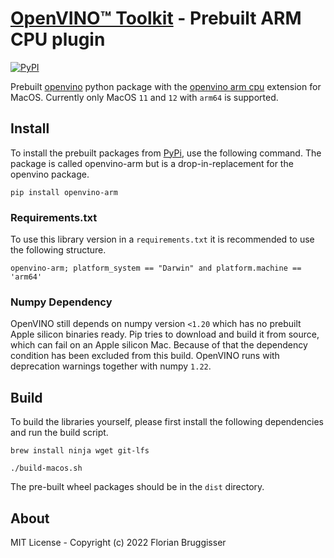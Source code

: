 # [OpenVINO™ Toolkit](https://github.com/openvinotoolkit/openvino) - Prebuilt ARM CPU plugin
[![PyPI](https://img.shields.io/pypi/v/openvino-arm)](https://pypi.org/project/openvino-arm/)

Prebuilt [openvino](https://github.com/openvinotoolkit/openvino) python package with the [openvino arm cpu](https://github.com/openvinotoolkit/openvino_contrib/tree/master/modules/arm_plugin) extension for MacOS. Currently only MacOS `11` and `12` with `arm64` is supported.

## Install
To install the prebuilt packages from [PyPi](https://pypi.org/project/openvino-arm/), use the following command. The package is called openvino-arm but is a drop-in-replacement for the openvino package.

```
pip install openvino-arm
```

### Requirements.txt
To use this library version in a `requirements.txt` it is recommended to use the following structure.

```
openvino-arm; platform_system == "Darwin" and platform.machine == 'arm64'
```

### Numpy Dependency
OpenVINO still depends on numpy version `<1.20` which has no prebuilt Apple silicon binaries ready. Pip tries to download and build it from source, which can fail on an Apple silicon Mac. Because of that the dependency condition has been excluded from this build. OpenVINO runs with deprecation warnings together with numpy `1.22`.

## Build
To build the libraries yourself, please first install the following dependencies and run the build script.

```
brew install ninja wget git-lfs
```

```
./build-macos.sh
```

The pre-built wheel packages should be in the `dist` directory.

## About
MIT License - Copyright (c) 2022 Florian Bruggisser
